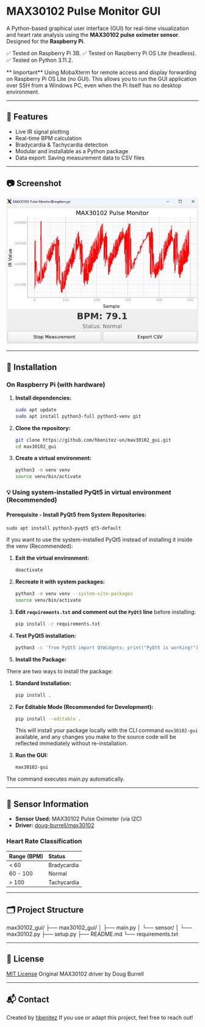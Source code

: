 # MAX30102 Pulse Monitor GUI

A Python-based graphical user interface (GUI) for real-time visualization and heart rate analysis using the **MAX30102 pulse oximeter sensor**. Designed for the **Raspberry Pi**.

✅ Tested on Raspberry Pi 3B.
✅ Tested on Raspberry Pi OS Lite (headless).
✅ Tested on Python 3.11.2.

** Important** 
Using MobaXterm for remote access and display forwarding on Raspberry Pi OS Lite (no GUI). This allows you to run the GUI application over SSH from a Windows PC, even when the Pi itself has no desktop environment.

---

## 🚀 Features

* Live IR signal plotting
* Real-time BPM calculation
* Bradycardia & Tachycardia detection
* Modular and installable as a Python package
* Data export: Saving measurement data to CSV files

---

## 📷 Screenshot

![GUI](https://github.com/hbenitez-un/max30102_gui/blob/main/media/image.png)

---

## 💾 Installation

### On Raspberry Pi (with hardware)

1.  **Install dependencies:**

    ```bash
    sudo apt update
    sudo apt install python3-full python3-venv git
    ```

2.  **Clone the repository:**

    ```bash
    git clone https://github.com/hbenitez-un/max30102_gui.git
    cd max30102_gui
    ```

3.  **Create a virtual environment:**

    ```bash
    python3 -m venv venv
    source venv/bin/activate
    ```

### 💡 Using system-installed PyQt5 in virtual environment (Recommended)

#### Prerequisite - Install PyQt5 from System Repositories:
    
    sudo apt install python3-pyqt5 qt5-default
    
If you want to use the system-installed PyQt5 instead of installing it inside the venv (Recommended):

1.  **Exit the virtual environment:**

    ```bash
    deactivate
    ```

2.  **Recreate it with system packages:**

    ```bash
    python3 -m venv venv --system-site-packages
    source venv/bin/activate
    ```

3.  **Edit `requirements.txt` and comment out the `PyQt5` line** before installing:

    ```bash
    pip install -r requirements.txt
    ```

4.  **Test PyQt5 installation:**

    ```bash
    python3 -c 'from PyQt5 import QtWidgets; print("PyQt5 is working!")'
    ```

5.  **Install the Package:**

There are two ways to install the package:

1.  **Standard Installation:**

    ```bash
    pip install .
    ```

2.  **For Editable Mode (Recommended for Development):**

    ```bash
    pip install --editable .
    ```
    This will install your package locally with the CLI command `max30102-gui` available, and any changes you make to the source code will be reflected immediately without re-installation.


6.  **Run the GUI:**

    ```bash
    max30102-gui
    ```

The command executes main.py automatically.

---

## 💓 Sensor Information

* **Sensor Used:** MAX30102 Pulse Oximeter (via I2C)
* **Driver:** [doug-burrell/max30102](https://github.com/doug-burrell/max30102)

### Heart Rate Classification

| Range (BPM) | Status      |
| :---------- | :---------- |
| < 60        | Bradycardia |
| 60 - 100    | Normal      |
| > 100       | Tachycardia |

---

## 🗂️ Project Structure

max30102_gui/
├── max30102_gui/
│   ├── main.py
│   └── sensor/
│       └── max30102.py
├── setup.py
├── README.md
└── requirements.txt


---

## 📄 License

[MIT License](LICENSE)
Original MAX30102 driver by Doug Burrell

---

## 📬 Contact

Created by [hbenitez](https://github.com/hbenitez-un)
If you use or adapt this project, feel free to reach out!